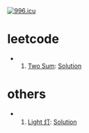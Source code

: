 [![996.icu](https://img.shields.io/badge/link-996.icu-red.svg)](https://996.icu)
# leetcode

-  1. [Two Sum](https://leetcode.com/problems/two-sum/description/): [Solution](/src/leetcode/1_two_sum.py)

# others

- 1. [Light 灯](/src/other/light.md): [Solution](/src/other/light.py)

